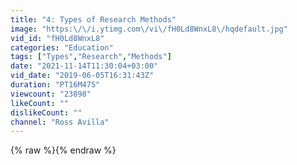 ```yaml
---
title: "4: Types of Research Methods"
image: "https:\/\/i.ytimg.com\/vi\/fH0Ld8WnxL8\/hqdefault.jpg"
vid_id: "fH0Ld8WnxL8"
categories: "Education"
tags: ["Types","Research","Methods"]
date: "2021-11-14T11:30:04+03:00"
vid_date: "2019-06-05T16:31:43Z"
duration: "PT16M47S"
viewcount: "23898"
likeCount: ""
dislikeCount: ""
channel: "Ross Avilla"
---
```

{% raw %}{% endraw %}
